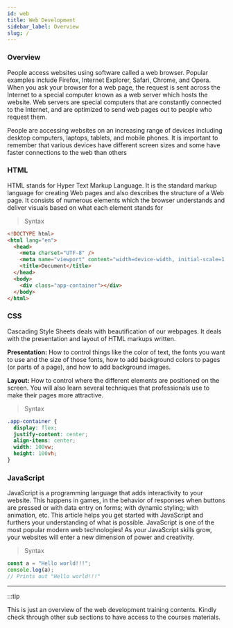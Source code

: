 ```yaml
---
id: web
title: Web Development
sidebar_label: Overview
slug: /
---
```


### Overview

People access websites using software called a web browser. Popular examples include Firefox, Internet Explorer, Safari, Chrome, and Opera. When you ask your browser for a web page, the request is sent across the Internet to a special computer known as a web server which hosts the website. Web servers are special computers that are constantly connected to the Internet, and are optimized to send web pages out to people who request them.

People are accessing websites on an increasing range of devices including desktop computers, laptops, tablets, and mobile phones. It is important to remember that various devices have different screen sizes and some have faster connections to the web than others

### HTML

HTML stands for Hyper Text Markup Language. It is the standard markup language for creating Web pages and also describes the structure of a Web page. It consists of numerous elements which the browser understands and deliver visuals based on what each element stands for

> Syntax

```html
<!DOCTYPE html>
<html lang="en">
  <head>
    <meta charset="UTF-8" />
    <meta name="viewport" content="width=device-width, initial-scale=1.0" />
    <title>Document</title>
  </head>
  <body>
    <div class="app-container"></div>
  </body>
</html>
```

### CSS

Cascading Style Sheets deals with beautification of our webpages. It deals with the presentation and layout of HTML markups written.

**Presentation:** How to control things like the color of text, the fonts you want to use and the size of those fonts, how to add
background colors to pages (or parts of a page), and how to add background images.

**Layout:** How to control where the different elements are positioned on the screen. You will also learn several techniques that professionals use to make their pages more attractive.

> Syntax

```css
.app-container {
  display: flex;
  justify-content: center;
  align-items: center;
  width: 100vw;
  height: 100vh;
}
```

### JavaScript

JavaScript is a programming language that adds interactivity to your website. This happens in games, in the behavior of responses when buttons are pressed or with data entry on forms; with dynamic styling; with animation, etc. This article helps you get started with JavaScript and furthers your understanding of what is possible. JavaScript is one of the most popular modern web technologies! As your JavaScript skills grow, your websites will enter a new dimension of power and creativity.

> Syntax

```js
const a = "Hello world!!!";
console.log(a);
// Prints out "Hello world!!!"
```

---

:::tip

This is just an overview of the web development training contents. Kindly check through other sub sections to have access to the courses materials.
